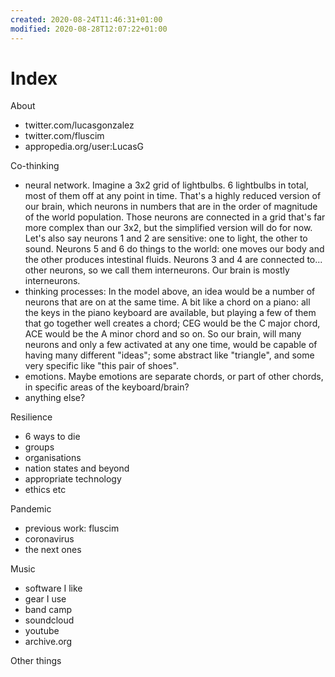 ```yaml
---
created: 2020-08-24T11:46:31+01:00
modified: 2020-08-28T12:07:22+01:00
---
```


# Index

About

- twitter.com/lucasgonzalez
- twitter.com/fluscim
- appropedia.org/user:LucasG

Co-thinking

- neural network. Imagine a 3x2 grid of lightbulbs. 6 lightbulbs in total, most of them off at any point in time. That's a highly reduced version of our brain, which neurons in numbers that are in the order of magnitude of the world population. Those neurons are connected in a grid that's far more complex than our 3x2, but the simplified version will do for now. Let's also say neurons 1 and 2 are sensitive: one to light, the other to sound. Neurons 5 and 6 do things to the world: one moves our body and the other produces intestinal fluids. Neurons 3 and 4 are connected to... other neurons, so we call them interneurons. Our brain is mostly interneurons.
- thinking processes: In the model above, an idea would be a number of neurons that are on at the same time. A bit like a chord on a piano: all the keys in the piano keyboard are available, but playing a few of them that go together well creates a chord; CEG would be the C major chord, ACE would be the A minor chord and so on. So our brain, will many neurons and only a few activated at any one time, would be capable of having many different "ideas"; some abstract like "triangle", and some very specific like "this pair of shoes".
- emotions. Maybe emotions are separate chords, or part of other chords, in specific areas of the keyboard/brain?
- anything else?

Resilience

- 6 ways to die
- groups
- organisations 
- nation states and beyond
- appropriate technology
- ethics etc

Pandemic

- previous work: fluscim
- coronavirus
- the next ones

Music

- software I like
- gear I use
- band camp
- soundcloud
- youtube
- archive.org

Other things